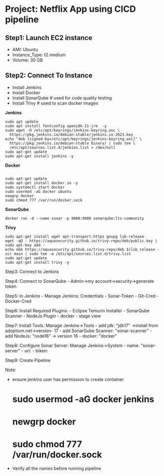 # Project: Netflix App using CICD pipeline

## Step1: Launch EC2 instance
 - AMI: Ubuntu
 - Instance_Type: t2.medium
 - Volume: 30 GB

## Step2: Connect To Instance
 - Install Jenkins
 - Install Docker
 - Install SonarQube    # used for code quality testing
 - Install Trivy        # used to scan docker images
      
**Jenkins**
````
sudo apt update
sudo apt install fontconfig openjdk-21-jre  -y
sudo wget -O /etc/apt/keyrings/jenkins-keyring.asc \
  https://pkg.jenkins.io/debian-stable/jenkins.io-2023.key
echo "deb [signed-by=/etc/apt/keyrings/jenkins-keyring.asc]" \
  https://pkg.jenkins.io/debian-stable binary/ | sudo tee \
  /etc/apt/sources.list.d/jenkins.list > /dev/null
sudo apt-get update
sudo apt-get install jenkins -y
````
**Docker**
````

sudo apt-get update
sudo apt-get install docker.io -y
sudo systemctl start docker
sudo usermod -aG docker ubuntu
newgrp docker
sudo chmod 777 /var/run/docker.sock
````
**SonarQube**
````
docker run -d --name sonar -p 9000:9000 sonarqube:lts-community
````

**Trivy**
````
sudo apt-get install wget apt-transport-https gnupg lsb-release
wget -qO - https://aquasecurity.github.io/trivy-repo/deb/public.key | sudo apt-key add -
echo deb https://aquasecurity.github.io/trivy-repo/deb $(lsb_release -sc) main | sudo tee -a /etc/apt/sources.list.d/trivy.list
sudo apt-get update
sudo apt-get install trivy -y
````

Step3: Connect to Jenkins 

Step4: Connect to SonarQube
      - Admin->my account->security->generate token

Step5: In Jenkins
     - Manage Jenkins: Credentials
       - Sonar-Token
       - Git-Cred
       - Docker-Cred

Step6: Install Required Plugins:
       - Eclipse Temurin Installer 
       - SonarQube Scanner
       - NodeJs Plugin
       - docker
       - stage view

Step7: Install  Tools: Manage Jenkins->Tools
       - add jdk: "jdk17" ->install from adoptium.net->version- 17
       - add SonarQube Scanner: "sonar-scanner"
       - add NodeJs: "node16" -> version 16
       - docker: "docker"

Step8: Configure Sonar Server: Manage Jenkins->System
      - name: "sonar-server"
      - url:
      - token:

Step9: Create Pipeline

Note: 
- ensure jenkins user has permission to create container
   # sudo usermod -aG docker jenkins
   # newgrp docker
   # sudo chmod 777 /var/run/docker.sock
   
- Verify all the names before running pipeline
